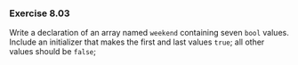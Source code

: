 ### Exercise 8.03
Write a declaration of an array named `weekend` containing seven `bool` values.
Include an initializer that makes the first and last values `true`; all other
values should be `false`;

